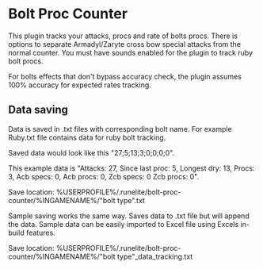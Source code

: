 # Bolt Proc Counter

This plugin tracks your attacks, procs and rate of bolts procs.
There is options to separate Armadyl/Zaryte cross bow special attacks from the normal counter.
You must have sounds enabled for the plugin to track ruby bolt procs.

For bolts effects that don't bypass accuracy check, the plugin assumes 100% accuracy for expected rates tracking.

## Data saving

Data is saved in .txt files with corresponding bolt name. For example Ruby.txt file contains data for ruby bolt tracking.

Saved data would look like this "27;5;13;3;0;0;0;0". 

This example data is "Attacks: 27, Since last proc: 5, Longest dry: 13, Procs: 3, Acb specs: 0, Acb procs: 0, Zcb specs: 0 Zcb procs: 0".

Save location: %USERPROFILE%/.runelite/bolt-proc-counter/%INGAMENAME%/"bolt type".txt

Sample saving works the same way. Saves data to .txt file but will append the data. 
Sample data can be easily imported to Excel file using Excels in-build features.

Save location: %USERPROFILE%/.runelite/bolt-proc-counter/%INGAMENAME%/"bolt type"_data_tracking.txt

